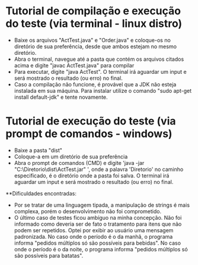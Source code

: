 # Tutorial de compilação e execução do teste (via terminal - linux distro)

* Baixe os arquivos "ActTest.java" e "Order.java" e coloque-os no diretório de sua preferência, desde que ambos estejam no mesmo diretório.
* Abra o terminal, navegue até a pasta que contém os arquivos citados acima e digite "javac ActTest.java" para compilar
* Para executar, digite "java ActTest". O terminal irá aguardar um input e será mostrado o resultado (ou erro) no final.
* Caso a compilação não funcione, é provável que a JDK não esteja instalada em sua máquina. Para instalar utilize o comando "sudo apt-get install default-jdk" e tente novamente.

# Tutorial de execução do teste (via prompt de comandos - windows)

* Baixe a pasta "dist"
* Coloque-a em um diretório de sua preferência
* Abra o prompt de comandos (CMD) e digite 'java -jar "C:\Diretorio\dist\ActTest.jar" ', onde a palavra 'Diretorio' no caminho especificado, é o diretório onde a pasta foi salva. O terminal irá aguardar um input e será mostrado o resultado (ou erro) no final.

**Dificuldades encontradas:

* Por se tratar de uma linguagem tipada, a manipulação de strings é mais complexa, porém o desenvolvimento não foi comprometido.
* O último caso de testes ficou ambíguo na minha concepção. Não foi informado como deveria ser de fato o tratamento para itens que não podem ser repetidos. Optei por exibir ao usuário uma mensagem padronizada. No caso onde o período é o da manhã, o programa informa "pedidos múltiplos só são possíveis para bebidas". No caso onde o período é o da noite, o programa informa "pedidos múltiplos só são possíveis para batatas".
